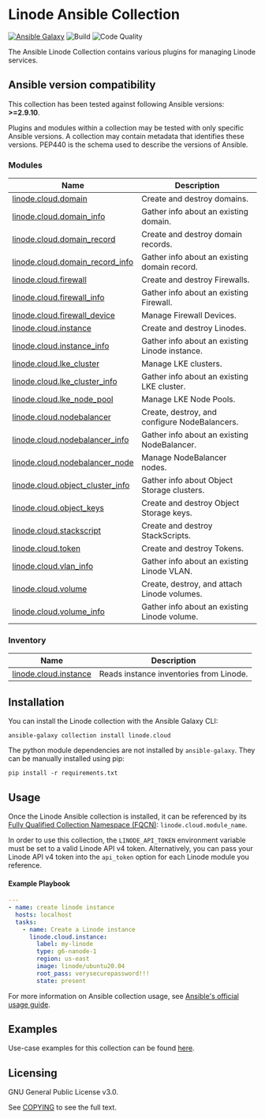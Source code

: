 # Linode Ansible Collection
[![Ansible Galaxy](https://img.shields.io/badge/galaxy-linode.cloud-660198.svg?style=flat)](https://galaxy.ansible.com/linode/cloud/) 
![Build](https://img.shields.io/github/workflow/status/linode/ansible_linode/Run%20Integration%20Tests/main?label=tests)
![Code Quality](https://img.shields.io/lgtm/grade/python/github/linode/ansible_linode?label=code%20quality)

The Ansible Linode Collection contains various plugins for managing Linode services.

<!--start requires_ansible-->
## Ansible version compatibility

This collection has been tested against following Ansible versions: **>=2.9.10**.

Plugins and modules within a collection may be tested with only specific Ansible versions.
A collection may contain metadata that identifies these versions.
PEP440 is the schema used to describe the versions of Ansible.
<!--end requires_ansible-->

<!--start collection content-->
### Modules
Name | Description
--- | ---
[linode.cloud.domain](https://github.com/linode/ansible_linode/blob/v0.7.1/docs/modules/domain.md)|Create and destroy domains.
[linode.cloud.domain_info](https://github.com/linode/ansible_linode/blob/v0.7.1/docs/modules/domain_info.md)|Gather info about an existing domain.
[linode.cloud.domain_record](https://github.com/linode/ansible_linode/blob/v0.7.1/docs/modules/domain_record.md)|Create and destroy domain records.
[linode.cloud.domain_record_info](https://github.com/linode/ansible_linode/blob/v0.7.1/docs/modules/domain_record_info.md)|Gather info about an existing domain record.
[linode.cloud.firewall](https://github.com/linode/ansible_linode/blob/v0.7.1/docs/modules/firewall.md)|Create and destroy Firewalls.
[linode.cloud.firewall_info](https://github.com/linode/ansible_linode/blob/v0.7.1/docs/modules/firewall_info.md)|Gather info about an existing Firewall.
[linode.cloud.firewall_device](https://github.com/linode/ansible_linode/blob/v0.7.1/docs/modules/firewall_device.md)|Manage Firewall Devices.
[linode.cloud.instance](https://github.com/linode/ansible_linode/blob/v0.7.1/docs/modules/instance.md)|Create and destroy Linodes.
[linode.cloud.instance_info](https://github.com/linode/ansible_linode/blob/v0.7.1/docs/modules/instance_info.md)|Gather info about an existing Linode instance.
[linode.cloud.lke_cluster](https://github.com/linode/ansible_linode/blob/v0.7.1/docs/modules/lke_cluster.md)|Manage LKE clusters.
[linode.cloud.lke_cluster_info](https://github.com/linode/ansible_linode/blob/v0.7.1/docs/modules/lke_cluster_info.md)|Gather info about an existing LKE cluster.
[linode.cloud.lke_node_pool](https://github.com/linode/ansible_linode/blob/v0.7.1/docs/modules/lke_node_pool.md)|Manage LKE Node Pools.
[linode.cloud.nodebalancer](https://github.com/linode/ansible_linode/blob/v0.7.1/docs/modules/nodebalancer.md)|Create, destroy, and configure NodeBalancers.
[linode.cloud.nodebalancer_info](https://github.com/linode/ansible_linode/blob/v0.7.1/docs/modules/nodebalancer_info.md)|Gather info about an existing NodeBalancer.
[linode.cloud.nodebalancer_node](https://github.com/linode/ansible_linode/blob/v0.7.1/docs/modules/nodebalancer_node.md)|Manage NodeBalancer nodes.
[linode.cloud.object_cluster_info](https://github.com/linode/ansible_linode/blob/v0.7.1/docs/modules/object_cluster_info.md)|Gather info about Object Storage clusters.
[linode.cloud.object_keys](https://github.com/linode/ansible_linode/blob/v0.7.1/docs/modules/object_keys.md)|Create and destroy Object Storage keys.
[linode.cloud.stackscript](https://github.com/linode/ansible_linode/blob/v0.7.1/docs/modules/stackscript.md)|Create and destroy StackScripts.
[linode.cloud.token](https://github.com/linode/ansible_linode/blob/v0.7.1/docs/modules/token.md)|Create and destroy Tokens.
[linode.cloud.vlan_info](https://github.com/linode/ansible_linode/blob/v0.7.1/docs/modules/vlan_info.md)|Gather info about an existing Linode VLAN.
[linode.cloud.volume](https://github.com/linode/ansible_linode/blob/v0.7.1/docs/modules/volume.md)|Create, destroy, and attach Linode volumes.
[linode.cloud.volume_info](https://github.com/linode/ansible_linode/blob/v0.7.1/docs/modules/volume_info.md)|Gather info about an existing Linode volume.

### Inventory
Name | Description
--- | ---
[linode.cloud.instance](https://github.com/linode/ansible_linode/blob/v0.7.1/docs/inventory/instance.rst)|Reads instance inventories from Linode.

<!--end collection content-->

## Installation

You can install the Linode collection with the Ansible Galaxy CLI:

```shell
ansible-galaxy collection install linode.cloud
```

The python module dependencies are not installed by `ansible-galaxy`.  They can
be manually installed using pip:

```shell
pip install -r requirements.txt
```

## Usage
Once the Linode Ansible collection is installed, it can be referenced by its [Fully Qualified Collection Namespace (FQCN)](https://github.com/ansible-collections/overview#terminology): `linode.cloud.module_name`.

In order to use this collection, the `LINODE_API_TOKEN` environment variable must be set to a valid Linode API v4 token. 
Alternatively, you can pass your Linode API v4 token into the `api_token` option for each Linode module you reference.

#### Example Playbook
```yaml
---
- name: create linode instance
  hosts: localhost
  tasks:
    - name: Create a Linode instance    
      linode.cloud.instance:
        label: my-linode
        type: g6-nanode-1
        region: us-east
        image: linode/ubuntu20.04
        root_pass: verysecurepassword!!!
        state: present
```

For more information on Ansible collection usage, see [Ansible's official usage guide](https://docs.ansible.com/ansible/latest/user_guide/collections_using.html).

## Examples

Use-case examples for this collection can be found [here](./examples/README.md).

## Licensing

GNU General Public License v3.0.

See [COPYING](COPYING) to see the full text.
